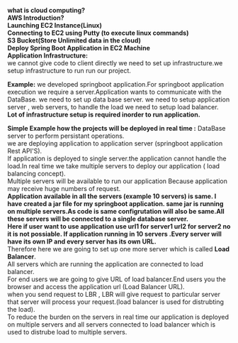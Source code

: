 
**what is cloud computing?<br/>
AWS Introduction?<br/>
Launching EC2 Instance(Linux)<br/>
Connecting to EC2 using Putty (to execute linux commands)<br/>
S3 Bucket(Store Unlimited data in the cloud)<br/>
Deploy Spring Boot Application in EC2 Machine**<br/>
**Application Infrastructure:**<br/>
we cannot give code to client directly we need to set up infrastructure.we setup infrastructure to run run our project.

**Example:**
 we developed springboot application.For springboot application execution we require a server.Application wants to communicate with the DataBase. we need to set up data base server. we need to setup application server , web servers, to handle the load we need to setup load balancer.<br/>
**Lot of infrastructure setup is required inorder to run application.**<br/>
 
**Simple Example how the projects will be deployed in real time :**
DataBase server  to perform  persistant operations.<br/>
we are deploying  application to application server (springboot application Rest API'S).<br/>
If application is deployed to single server.the application cannot handle the load.In real time we  take multiple servers to deploy our application ( load balancing concept).<br/>
Multiple servers will be available to run our application Because application may receive huge numbers of request.<br/>
**Application available in all the servers (example 10 servers) is same. I have created a jar file for my springboot application. same jar is running on multiple servers.As code is same configrutation will also be same.All these servers will be connected to a single database server.<br/>**
**Here if user want to use  application use url1 for server1 url2 for server2 no it is not possiable. If application running in 10 servers .Every server will have its own IP and every server has its own URL.<br/>**
 Therefore here we are going to set up one more server which is called **Load Balancer**.<br/>
 All servers which are running the application are connected to load balancer.<br/>
 For end users we are going to give URL of load balancer.End users you the browser and access the application url (Load Balancer URL).<br/>
 when you send request to LBR , LBR will give request to particular server that server will process your request.(load balancer is used for distrubting the load).<br/>
 To reduce the burden on the servers in real time our application is deployed  on multiple servers and  all servers connected to load balancer which is used to distrube  load to multiple servers.<br/>



